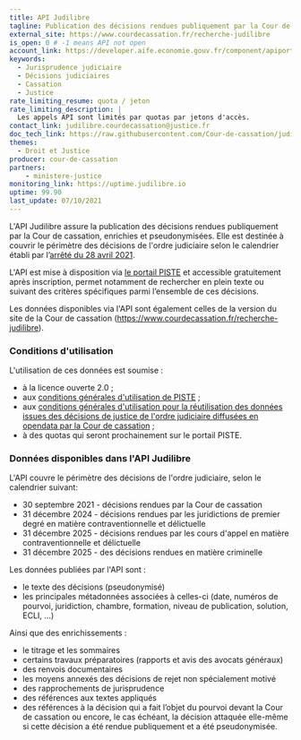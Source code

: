 ```yaml
---
title: API Judilibre
tagline: Publication des décisions rendues publiquement par la Cour de cassation, enrichies et pseudonymisées.
external_site: https://www.courdecassation.fr/recherche-judilibre
is_open: 0 # -1 means API not open
account_link: https://developer.aife.economie.gouv.fr/component/apiportal/registration
keywords:
  - Jurisprudence judiciaire
  - Décisions judiciaires
  - Cassation
  - Justice
rate_limiting_resume: quota / jeton
rate_limiting_description: |
  Les appels API sont limités par quotas par jetons d'accès.
contact_link: judilibre.courdecassation@justice.fr
doc_tech_link: https://raw.githubusercontent.com/Cour-de-cassation/judilibre-search/dev/public/JUDILIBRE-public.json 
themes:
  - Droit et Justice
producer: cour-de-cassation
partners:
    - ministere-justice
monitoring_link: https://uptime.judilibre.io
uptime: 99.90
last_update: 07/10/2021
---
```

L'API Judilibre assure la publication des décisions rendues publiquement par la Cour de cassation, enrichies et pseudonymisées. Elle est destinée à couvrir le périmètre des décisions de l'ordre judiciaire selon le calendrier établi par l’[arrêté du 28 avril 2021](https://www.legifrance.gouv.fr/jorf/id/JORFTEXT000043426865).

L'API est mise à disposition via [le portail PISTE](https://developer.aife.economie.gouv.fr/) et accessible gratuitement après inscription, permet notamment de rechercher en plein texte ou suivant des critères spécifiques parmi l’ensemble de ces décisions.

Les données disponibles via l'API sont également celles de la version du site de la Cour de cassation (https://www.courdecassation.fr/recherche-judilibre).

### Conditions d'utilisation

L'utilisation de ces données est soumise :

- à la licence ouverte 2.0 ;
- aux [conditions générales d'utilisation de PISTE](https://developer.aife.economie.gouv.fr/images/com_apiportal/CGU/cgu_portal_FR.pdf) ;
- aux [conditions générales d'utilisation pour la réutilisation des données issues des décisions de justice de l'ordre judiciaire diffusées en opendata par la Cour de cassation](https://www.courdecassation.fr/conditions-generales-dutilisation-pour-la-reutilisation-des-donnees-issues-des-decisions-de-justice) ;
- à des quotas qui seront prochainement sur le portail PISTE.

### Données disponibles dans l'API Judilibre

L'API couvre le périmètre des décisions de l'ordre judiciaire, selon le calendrier suivant:
- 30 septembre 2021 - décisions rendues par la Cour de cassation
- 31 décembre 2024 - décisions rendues par les juridictions de premier degré en matière contraventionnelle et délictuelle
- 31 décembre 2025 - décisions rendues par les cours d'appel en matière contraventionnelle et délictuelle
- 31 décembre 2025 - des décisions rendues en matière criminelle

Les données publiées par l'API sont :

- le texte des décisions (pseudonymisé)
- les principales métadonnées associées à celles-ci (date, numéros de pourvoi, juridiction, chambre, formation, niveau de publication, solution, ECLI, ...)

Ainsi que des enrichissements :

- le titrage et les sommaires
- certains  travaux préparatoires (rapports et avis des avocats généraux)
- des renvois documentaires
- les moyens annexés des décisions de rejet non spécialement motivé
- des rapprochements de jurisprudence
- des références aux textes appliqués
- des références à la décision qui a fait l’objet du pourvoi devant la Cour de cassation ou encore, le cas échéant, la décision attaquée elle-même si cette décision a été rendue publiquement et a été pseudonymisée.
